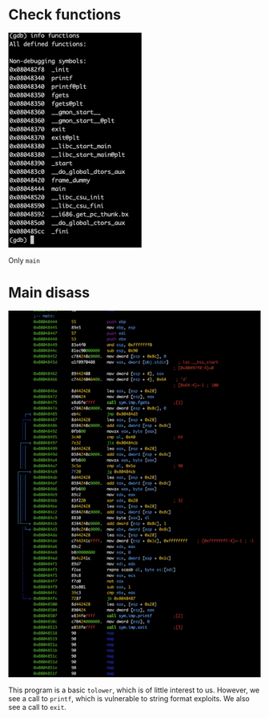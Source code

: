 # Check functions

![](img/gdb_launch.png)

Only `main`

# Main disass

![](img/main_disass.png)

This program is a basic `tolower`, which is of little interest to us. 
However, we see a call to `printf`, which is vulnerable to string format exploits. We also see a call to `exit`.